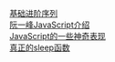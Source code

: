 [基础进阶序列](https://yangbo5207.github.io/wutongluo/ji-chu-jin-jie-xi-lie/shi-er-3001-shi-jian-xun-huan-ji-zhi.html)    
[阮一峰JavaScript介绍](https://javascript.ruanyifeng.com/#introduction)   
[JavaScript的一些神奇表现](https://wtfjs.com/)    
[真正的sleep函数](https://zhuanlan.zhihu.com/p/112126898)  

